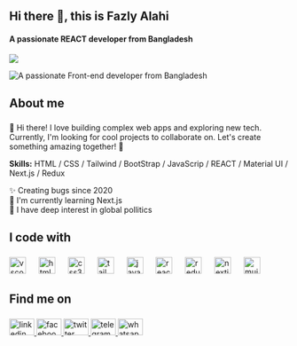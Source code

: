 
## Hi there 👋, this is Fazly  Alahi
#### A passionate REACT developer from Bangladesh
![](https://komarev.com/ghpvc/?username=fazlyalahiru&color=f878cd)

![A passionate Front-end developer from Bangladesh](https://i.ibb.co/xjy3qxP/Welcome-to-Fazly-Alahi-s-Git-Hub-profile-2.png)

###

<h2 align="left">About me</h2>

###
👋 Hi there! I love building complex web apps and exploring new tech. Currently, I'm looking for cool projects to collaborate on. Let's create something amazing together! 🚀

<b>Skills:</b> HTML / CSS / Tailwind / BootStrap / JavaScrip / REACT / Material UI / Next.js / Redux

<p align="left">✨ Creating bugs since 2020<br>🌱 I'm currently learning Next.js<br>🎲 I have deep interest in global pollitics</p>


###

<h2 align="left">I code with</h2>

###

<div align="left">
  <img src="https://skillicons.dev/icons?i=vscode" height="30" alt="vscode logo"  />
  <img width="15" />
  <img src="https://skillicons.dev/icons?i=html" height="30" alt="html5 logo"  />
  <img width="15" />
  <img src="https://skillicons.dev/icons?i=css" height="30" alt="css3 logo"  />
  <img width="15" />
  <img src="https://skillicons.dev/icons?i=tailwind" height="30" alt="tailwindcss logo"  />
  <img width="15" />
  <img src="https://skillicons.dev/icons?i=js" height="30" alt="javascript logo"  />
  <img width="15" />
  <img src="https://skillicons.dev/icons?i=react" height="30" alt="react logo"  />
  <img width="15" />
  <img src="https://skillicons.dev/icons?i=redux" height="30" alt="redux logo"  />
  <img width="15" />
  <img src="https://skillicons.dev/icons?i=nextjs" height="30" alt="nextjs logo"  />
  <img width="15" />
  <img src="https://skillicons.dev/icons?i=mui" height="30" alt="mui logo"  /> 



###

<h2 align="left">Find me on</h2>

###

<div align="left">
  <a href="https://www.linkedin.com/in/fazlyalahiru/" target="_blank">
    <img src="https://raw.githubusercontent.com/maurodesouza/profile-readme-generator/master/src/assets/icons/social/linkedin/default.svg" width="45" height="30" alt="linkedin logo"  />
  </a>
  <a href="https://www.facebook.com/fazlyalahiru/" target="_blank">
    <img src="https://raw.githubusercontent.com/maurodesouza/profile-readme-generator/master/src/assets/icons/social/facebook/default.svg" width="45" height="30" alt="facebook logo"  />
  </a>
  <a href="https://twitter.com/fazlyalahiru" target="_blank">
    <img src="https://raw.githubusercontent.com/maurodesouza/profile-readme-generator/master/src/assets/icons/social/twitter/default.svg" width="45" height="30" alt="twitter logo"  />
  </a>
  <a href="https://t.me/fazlyalahiru" target="_blank">
    <img src="https://raw.githubusercontent.com/maurodesouza/profile-readme-generator/master/src/assets/icons/social/telegram/default.svg" width="45" height="30" alt="telegram logo"  />
  </a>
  <a href="https://wa.me/8801303359120?text=Hey, Fazly Alahi this side. Want to talk to me? Please don't hesitate to reach me out." target="_blank">
    <img src="https://raw.githubusercontent.com/maurodesouza/profile-readme-generator/master/src/assets/icons/social/whatsapp/default.svg" width="45" height="30" alt="whatsapp logo"  />
  </a>
</div>
